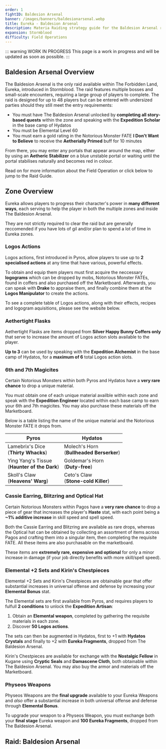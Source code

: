 ```yaml
---
order: 1
fightID: Baldesion Arsenal
banner: /images/banners/baldesionarsenal.webp
title: Eureka - Baldesion Arsenal
description: Materia Raiding strategy guide for the Baldesion Arsenal raid in The Forbidden Land, Eureka Hydatos. Includes boss strategies and entry requirements.
expansion: Stormblood
difficulty: Field Operations
---
```


::: warning WORK IN PROGRESS
This page is a work in progress and will be updated as soon as possible.
:::

## Baldesion Arsenal Overview

The Baldesion Arsenal is the only raid available within The Forbidden Land, Eureka, introduced in Stormblood. The raid features multiple bosses and small-scale encounters, requiring a large group of players to complete. The raid is designed for up to 48 players but can be entered with undersized parties should they still meet the entry requirements:
- You must have The Baldesion Arsenal unlocked by **completing all story-based quests** within the zone and speaking with the **Expedition Scholar** in the base camp of Hydatos
- You must be Elemental Level 60
- You must earn a gold rating in the Notorious Monster  FATE **I Don't Want to Believe** to receive the **Aetherially Primed** buff for 10 minutes

From there, you may enter any portals that appear around the map, either by using an **Aetheric Stabilizer** on a blue unstable portal or waiting until the portal stabilises naturally and becomes red in colour.

Read on for more information about the Field Operation or click below to jump to the Raid Guide.

<Action title='Raid Guide' target='_self' color='raid' href='#raid-baldesion-arsenal' />

## Zone Overview

Eureka allows players to progress their character's power in **many different ways**, each serving to help the player in both the multiple zones and inside The Baldesion Arsenal.

They are not strictly required to clear the raid but are generally reccomended if you have lots of gil and/or plan to spend a lot of time in Eureka zones.

### Logos Actions

Logos actions, first introduced in Pyros, allow players to use up to **2 specialised actions** at any time that have various, powerful effects.

To obtain and equip them players must first acquire the neccessary **logograms** which can be dropped by mobs, Notorious Monster FATEs, found in coffers and also purchased off the Marketboard. Afterwards, you can speak with **Drake** to appraise them, and finally combine them at the **Logos Manipulator** to create the actions.

To see a complete table of Logos actions, along with their effects, recipes and logogram aquisitions, please see the website below.

<Action title='Logos Actions List' color='purple' href='https://ffxiv-eureka.com/logograms' />

### Aethertight Flasks

Aethertight Flasks are items dropped from **Silver Happy Bunny Coffers only** that serve to increase the amount of Logos action slots available to the player.

**Up to 3** can be used by speaking with the **Expedition Alchemist** in the base camp of Hydatos, for a **maximum of 6** total Logos action slots.

### 6th and 7th Magicites

Certain Notorious Monsters within both Pyros and Hydatos have a **very rare chance** to drop a unique material.

You must obtain one of each unique material availble within each zone and speak with the **Expedition Engineer** located within each base camp to earn your 6th and 7th magicites. You may also purchase these materials off the Marketboard.

Below is a table listing the name of the unique material and the Notorious Monster FATE it drops from.

| **Pyros** | **Hydatos** |
| --- | --- |
| Lamebrix's Dice <br> (**Thirty Whacks**) | Molech's Horn <br> (**Bullheaded Berserker**) |
| Ying Yang's Tissue <br> (**Haunter of the Dark**) | Goldemar's Horn <br> (**Duty-free**) |
| Skoll's Claw <br> (**Heavens' Warg**) | Ceto's Claw <br> (**Stone-cold Killer**) |


### Cassie Earring, Blitzring and Optical Hat

Certain Notorious Monsters within Pagos have a **very rare chance** to drop a piece of gear that increases the player's **Haste** stat, with each point being a **~1% additive increase** in skill speed and spell speed.

Both the Cassie Earring and Blitzring are available as rare drops, whereas the Optical hat can be obtained by collecting an assortment of items across Pagos and crafting them into a singular item, then completing the requisite FATE. All these items are also purchasable on the marketboard.

These items are **extremely rare, expensive and optional** for only a minor increase in damage (if your job directly benefits with more skill/spell speed).

### Elemental +2 Sets and Kirin's Chestpieces

Elemental +2 Sets and Kirin's Chestpieces are obtainable gear that offer substantial increases in universal offense and defense by increasing your **Elemental Bonus** stat.

The Elemental sets are first available from Pyros, and requires players to fulfull **2 conditions** to unlock the **Expedition Artisan**:
1. Obtain an **Elemental weapon**, completed by gathering the requisite materials in each zone.
2. Discover **50 Logos actions**.

The sets can then be augmented in Hydatos, first to +1 with **Hydatos Crystals** and finally to +2 with **Eureka Fragments**, dropped from The Baldesion Arsenal.

Kirin's Chestpieces are available for exchange with the **Nostalgic Fellow** in Kugane using **Cryptic Seals** and **Damascene Cloth**, both obtainable within The Baldesion Arsenal. You may also buy the armor and materials off the Marketboard.

### Physeos Weapons

Physeos Weapons are the **final upgrade** available to your Eureka Weapons and *also* offer a substantial increase in both universal offense and defense through **Elemental Bonus**.

To upgrade your weapon to a Physeos Weapon, you must exchange both your **final stage** Eureka weapon and **100 Eureka Fragments**, dropped from The Baldesion Arsenal.

## Raid: Baldesion Arsenal